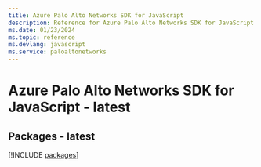 ```yaml
---
title: Azure Palo Alto Networks SDK for JavaScript
description: Reference for Azure Palo Alto Networks SDK for JavaScript
ms.date: 01/23/2024
ms.topic: reference
ms.devlang: javascript
ms.service: paloaltonetworks
---
```

# Azure Palo Alto Networks SDK for JavaScript - latest
## Packages - latest
[!INCLUDE [packages](palo-alto-networks-index.md)]
